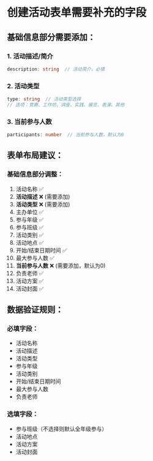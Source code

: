 # 创建活动表单需要补充的字段

## 基础信息部分需要添加：

### 1. 活动描述/简介
```typescript
description: string  // 活动简介，必填
```

### 2. 活动类型
```typescript
type: string  // 活动类型选择
// 选项：竞赛、工作坊、讲座、实践、展览、表演、其他
```

### 3. 当前参与人数
```typescript
participants: number  // 当前参与人数，默认为0
```

## 表单布局建议：

### 基础信息部分调整：
1. 活动名称 ✅
2. **活动描述** ❌ (需要添加)
3. **活动类型** ❌ (需要添加) 
4. 主办单位 ✅
5. 参与年级 ✅
6. 参与班级 ✅
7. 活动类别 ✅
8. 活动地点 ✅
9. 开始/结束日期时间 ✅
10. 最大参与人数 ✅
11. **当前参与人数** ❌ (需要添加，默认为0)
12. 负责老师 ✅
13. 活动方案 ✅
14. 活动封面 ✅

## 数据验证规则：

### 必填字段：
- 活动名称
- 活动描述
- 活动类型
- 参与年级
- 活动类别
- 开始/结束日期时间
- 最大参与人数
- 负责老师

### 选填字段：
- 参与班级（不选择则默认全年级参与）
- 活动地点
- 活动方案
- 活动封面
